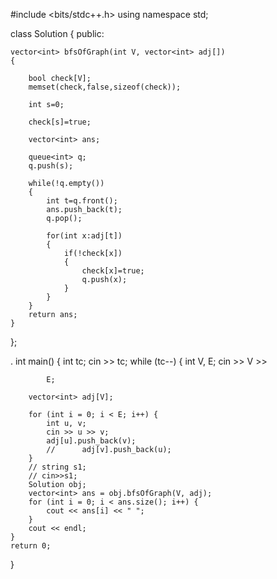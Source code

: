 #include <bits/stdc++.h>
using namespace std;

class Solution {
  public:
    
    vector<int> bfsOfGraph(int V, vector<int> adj[]) 
    {
        
        bool check[V];
        memset(check,false,sizeof(check));
        
        int s=0;
        
        check[s]=true;
        
        vector<int> ans;
        
        queue<int> q;
        q.push(s);
        
        while(!q.empty())
        {
            int t=q.front();
            ans.push_back(t);
            q.pop();
            
            for(int x:adj[t])
            {
                if(!check[x])
                {
                    check[x]=true;
                    q.push(x);
                }
            }
        }
        return ans;
    }
};

.
int main() {
    int tc;
    cin >> tc;
    while (tc--) {
        int V, E;
        cin >> V >>

            E;

        vector<int> adj[V];

        for (int i = 0; i < E; i++) {
            int u, v;
            cin >> u >> v;
            adj[u].push_back(v);
            // 		adj[v].push_back(u);
        }
        // string s1;
        // cin>>s1;
        Solution obj;
        vector<int> ans = obj.bfsOfGraph(V, adj);
        for (int i = 0; i < ans.size(); i++) {
            cout << ans[i] << " ";
        }
        cout << endl;
    }
    return 0;
} 
